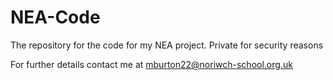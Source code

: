 # NEA-Code
The repository for the code for my NEA project. Private for security reasons

For further details contact me at mburton22@noriwch-school.org.uk
